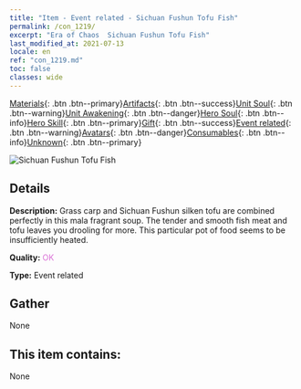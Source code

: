 ```yaml
---
title: "Item - Event related - Sichuan Fushun Tofu Fish"
permalink: /con_1219/
excerpt: "Era of Chaos  Sichuan Fushun Tofu Fish"
last_modified_at: 2021-07-13
locale: en
ref: "con_1219.md"
toc: false
classes: wide
---
```

 [Materials](/Items/){: .btn .btn--primary}[Artifacts](/Items/Artifacts/){: .btn .btn--success}[Unit Soul](/Items/UnitSoul/){: .btn .btn--warning}[Unit Awakening](/Items/UnitAwakening/){: .btn .btn--danger}[Hero Soul](/Items/HeroSoul/){: .btn .btn--info}[Hero Skill](/Items/HeroSkill/){: .btn .btn--primary}[Gift](/Items/Gift/){: .btn .btn--success}[Event related](/Items/Events/){: .btn .btn--warning}[Avatars](/Items/Avatars/){: .btn .btn--danger}[Consumables](/Items/Consumables/){: .btn .btn--info}[Unknown](/Items/Unknown/){: .btn .btn--primary}

 ![Sichuan Fushun Tofu Fish](/images/t/i_81522331.png)

## Details
 **Description:** Grass carp and Sichuan Fushun silken tofu are combined perfectly in this mala fragrant soup. The tender and smooth fish meat and tofu leaves you drooling for more. This particular pot of food seems to be insufficiently heated.

 **Quality:** <span style="color: #DA70D6">OK</span>

 **Type:** Event related

## Gather

  None

## This item contains:

  None


